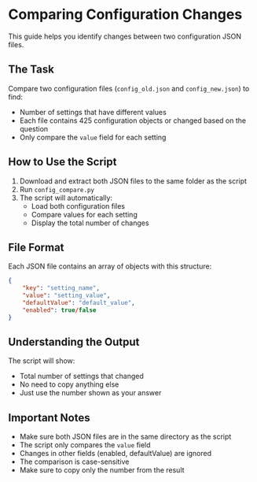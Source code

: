 # Comparing Configuration Changes

This guide helps you identify changes between two configuration JSON files.

## The Task

Compare two configuration files (`config_old.json` and `config_new.json`) to find:
- Number of settings that have different values
- Each file contains 425 configuration objects or changed based on the question
- Only compare the `value` field for each setting

## How to Use the Script

1. Download and extract both JSON files to the same folder as the script
2. Run `config_compare.py`
3. The script will automatically:
   - Load both configuration files
   - Compare values for each setting
   - Display the total number of changes

## File Format

Each JSON file contains an array of objects with this structure:
```json
{
    "key": "setting_name",
    "value": "setting_value",
    "defaultValue": "default_value",
    "enabled": true/false
}
```

## Understanding the Output

The script will show:
- Total number of settings that changed
- No need to copy anything else
- Just use the number shown as your answer

## Important Notes

- Make sure both JSON files are in the same directory as the script
- The script only compares the `value` field
- Changes in other fields (enabled, defaultValue) are ignored
- The comparison is case-sensitive
- Make sure to copy only the number from the result
